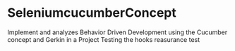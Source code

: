 # SeleniumcucumberConcept
Implement and analyzes Behavior Driven Development using the Cucumber concept and Gerkin in a Project
Testing the hooks
reasurance test
